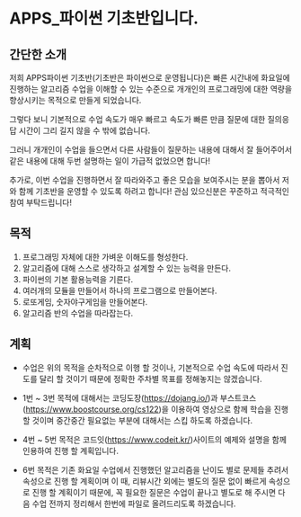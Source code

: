 # APPS_파이썬 기초반입니다.
## 간단한 소개
저희 APPS파이썬 기초반(기초반은 파이썬으로 운영됩니다)은 빠른 시간내에 화요일에 진행하는 알고리즘 수업을 이해할 수 있는 수준으로 개개인의 프로그래밍에 대한 역량을 향상시키는 목적으로 만들게 되었습니다.

그렇다 보니 기본적으로 수업 속도가 매우 빠르고 속도가 빠른 만큼 질문에 대한 질의응답 시간이 그리 길지 않을 수 밖에 없습니다.

그러니 개개인이 수업을 들으면서 다른 사람들이 질문하는 내용에 대해서 잘 들어주어서 같은 내용에 대해 두번 설명하는 일이 가급적 없었으면 합니다!

추가로, 이번 수업을 진행하면서 잘 따라와주고 좋은 모습을 보여주시는 분을 뽑아서 저와 함께 기초반을 운영할 수 있도록 하려고 합니다! 관심 있으신분은 꾸준하고 적극적인 참여 부탁드립니다!

## 목적
1. 프로그래밍 자체에 대한 가벼운 이해도를 형성한다.
2. 알고리즘에 대해 스스로 생각하고 설계할 수 있는 능력을 만든다.
3. 파이썬의 기본 활용능력을 기른다.
4. 여러개의 모듈을 만들어서 하나의 프로그램으로 만들어본다.
5. 로또게임, 숫자야구게임을 만들어본다.
6. 알고리즘 반의 수업을 따라잡는다.
## 계획
- 수업은 위의 목적을 순차적으로 이행 할 것이나, 기본적으로 수업 속도에 따라서 진도를 달리 할 것이기 때문에 정확한 주차별 목표를 정해놓지는 않겠습니다.

- 1번 ~ 3번 목적에 대해서는 코딩도장(https://dojang.io/)과 부스트코스(https://www.boostcourse.org/cs122)을 이용하여 영상으로 함께 학습을 진행 할 것이며 중간중간 필요없는 부분에 대해서는 스킵 하도록 하겠습니다.

- 4번 ~ 5번 목적은 코드잇(https://www.codeit.kr/)사이트의 예제와 설명을 함께 인용하여 진행 할 계획입니다.

- 6번 목적은 기존 화요일 수업에서 진행했던 알고리즘을 난이도 별로 문제들 추려서 속성으로 진행 할 계획이며 이 때, 리뷰시간 외에는 별도의 질문 없이 빠르게 속성으로 진행 할 계획이기 때문에, 꼭 필요한 질문은 수업이 끝나고 별도로 해 주시면 다음 수업 전까지 정리해서 한번에 파일로 올려드리도록 하겠습니다.
